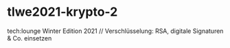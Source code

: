 # tlwe2021-krypto-2
tech:lounge Winter Edition 2021 // Verschlüsselung: RSA, digitale Signaturen &amp; Co. einsetzen
